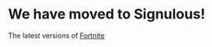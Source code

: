 # We have moved to Signulous!
The latest versions of [Fortnite](https://files.catbox.moe/y9g9nd.jpeg) 
